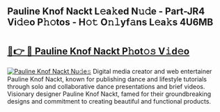 ## Pauline Knof Nackt L𝚎a𝚔ed N𝚞𝚍e - Part-JR4 Vi𝚍𝚎o P𝚑𝚘tos - H𝚘𝚝 O𝚗𝚕yf𝚊ns L𝚎a𝚔s 4U6MB

# <h2><a href="http://kf5r5lk.oniu.top/?m=Pauline+Knof+Nackt">🔗👉 🔴 Pauline Knof Nackt P𝚑ot𝚘𝚜 V𝚒d𝚎o</a></h2>

[![Pauline Knof Nackt Nu𝚍e𝚜](https://i.imgur.com/0qMVB7G.gif)](http://kf5r5lk.oniu.top/?m=Pauline+Knof+Nackt)
Digital media creator and web entertainer Pauline Knof Nackt, known for publishing dance and lifestyle tutorials through solo and collaborative dance presentations and brief videos. Visionary designer Pauline Knof Nackt, famed for their groundbreaking designs and commitment to creating beautiful and functional products.  
